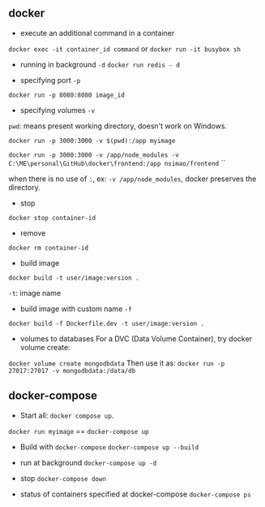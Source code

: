 ## docker

- execute an additional command in a container

`docker exec -it container_id command`
or
`docker run -it busybox sh`

- running in background `-d`
`docker run redis - d`

- specifying port `-p`

`docker run -p 8080:8080 image_id`

- specifying volumes `-v`

`pwd`: means present working directory, doesn't work on Windows. 

`docker run -p 3000:3000 -v $(pwd):/app myimage`

`docker run -p 3000:3000 -v /app/node_modules -v C:\ME\personal\GitHub\docker\frontend:/app nsimao/frontend`                                      ``

when there is no use of `:`, ex: `-v /app/node_modules`, docker preserves the directory.
- stop

`docker stop container-id`

- remove

`docker rm container-id`

- build image

`docker build -t user/image:version .`

`-t`: image name

- build image with custom name `-f`

`docker build -f Dockerfile.dev -t user/image:version .`

- volumes to databases
For a DVC (Data Volume Container), try docker volume create:

`docker volume create mongodbdata`
Then use it as:
`docker run -p 27017:27017 -v mongodbdata:/data/db`

## docker-compose

- Start all: `docker compose up`.

`docker run myimage` == `docker-compose up`

- Build with `docker-compose`
`docker-compose up --build`

- run at background 
`docker-compose up -d`

- stop 
`docker-compose down`

- status of containers specified at docker-compose
`docker-compose ps`